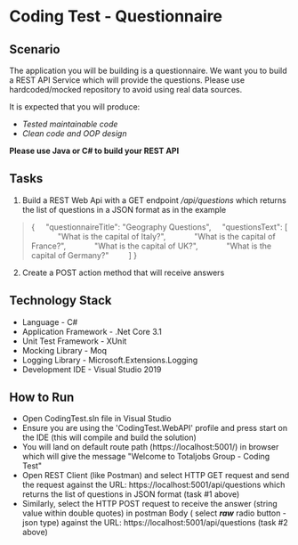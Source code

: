 # Coding Test - Questionnaire

## Scenario

The application you will be building is a questionnaire. We want you to build a REST API Service which will provide the questions. Please use hardcoded/mocked repository to avoid using real data sources.

It is expected that you will produce:
- _Tested maintainable code_
- _Clean code and OOP design_

**Please use Java or C# to build your REST API**

## Tasks

1. Build a REST Web Api with a GET endpoint _/api/questions_ which returns the list of questions in a JSON format as in the example

>{
>&nbsp;&nbsp;&nbsp;&nbsp;"questionnaireTitle": "Geography Questions",
>&nbsp;&nbsp;&nbsp;&nbsp;"questionsText": [
>&nbsp;&nbsp;&nbsp;&nbsp;&nbsp;&nbsp;&nbsp;&nbsp;&nbsp;&nbsp;&nbsp;&nbsp;"What is the capital of Italy?",
>&nbsp;&nbsp;&nbsp;&nbsp;&nbsp;&nbsp;&nbsp;&nbsp;&nbsp;&nbsp;&nbsp;&nbsp;"What is the capital of France?",
>&nbsp;&nbsp;&nbsp;&nbsp;&nbsp;&nbsp;&nbsp;&nbsp;&nbsp;&nbsp;&nbsp;&nbsp;"What is the capital of UK?",
>&nbsp;&nbsp;&nbsp;&nbsp;&nbsp;&nbsp;&nbsp;&nbsp;&nbsp;&nbsp;&nbsp;&nbsp;"What is the capital of Germany?"
>&nbsp;&nbsp;&nbsp;&nbsp;&nbsp;&nbsp;&nbsp;&nbsp;]
>}

2. Create a POST action method that will receive answers

## Technology Stack

- Language - C#
- Application Framework - .Net Core 3.1
- Unit Test Framework - XUnit
- Mocking Library - Moq
- Logging Library - Microsoft.Extensions.Logging
- Development IDE - Visual Studio 2019

## How to Run

- Open CodingTest.sln file in Visual Studio
- Ensure you are using the 'CodingTest.WebAPI' profile and press start on the IDE (this will compile and build the solution)
- You will land on default route path (https://localhost:5001/) in browser which will give the message "Welcome to Totaljobs Group - Coding Test"
- Open REST Client (like Postman) and select HTTP GET request and send the request against the URL: https://localhost:5001/api/questions which returns the list of questions in JSON format (task #1 above)
- Similarly, select the HTTP POST request to receive the answer (string value within double quotes) in postman Body ( select **_raw_** radio button - json type) against the URL: https://localhost:5001/api/questions (task #2 above)
